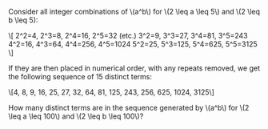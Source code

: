 Consider all integer combinations of \\(a^b\\) for \\(2 \\leq a \\leq 5\\) and \\(2 \\leq b \\leq 5):

\\[
2^2=4, 2^3=8, 2^4=16, 2^5=32 (etc.)
3^2=9, 3^3=27, 3^4=81, 3^5=243
4^2=16, 4^3=64, 4^4=256, 4^5=1024
5^2=25, 5^3=125, 5^4=625, 5^5=3125
\\]

If they are then placed in numerical order, with any repeats removed, we 
get the following sequence of 15 distinct terms:

\\[4, 8, 9, 16, 25, 27, 32, 64, 81, 125, 243, 256, 625, 1024, 3125\\]

How many distinct terms are in the sequence generated by \\(a^b\\) for 
\\(2 \\leq a \\leq 100\\) and \\(2 \\leq b \\leq 100\\)?
